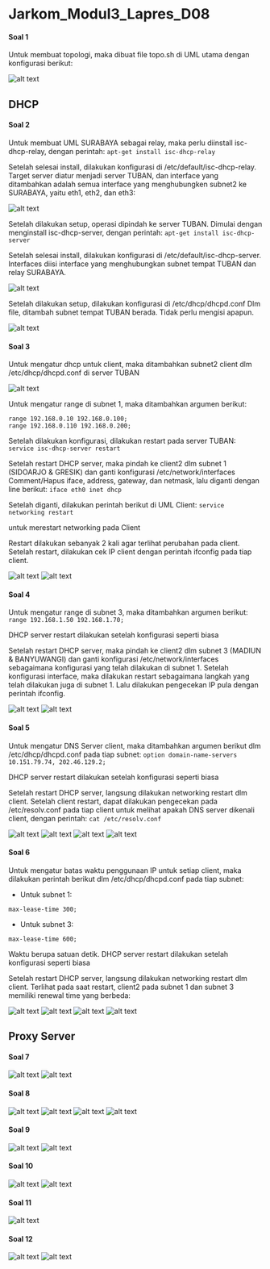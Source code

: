 # Jarkom_Modul3_Lapres_D08
#### Soal 1
Untuk membuat topologi, maka dibuat file topo.sh di UML utama dengan konfigurasi berikut:

![alt text](images/1.png)
## DHCP
#### Soal 2
Untuk membuat UML SURABAYA sebagai relay, maka perlu diinstall isc-dhcp-relay, dengan perintah:
``` apt-get install isc-dhcp-relay ```

Setelah selesai install, dilakukan konfigurasi di /etc/default/isc-dhcp-relay.
Target server diatur menjadi server TUBAN, dan interface yang ditambahkan adalah semua interface yang menghubungken subnet2 ke SURABAYA, yaitu eth1, eth2, dan eth3:

![alt text](images/2-1.png)

Setelah dilakukan setup, operasi dipindah ke server TUBAN. Dimulai dengan menginstall isc-dhcp-server, dengan perintah:
``` apt-get install isc-dhcp-server ```

Setelah selesai install, dilakukan konfigurasi di /etc/default/isc-dhcp-server.
Interfaces diisi interface yang menghubungkan subnet tempat TUBAN dan relay SURABAYA.

![alt text](images/2-2.png)

Setelah dilakukan setup, dilakukan konfigurasi di /etc/dhcp/dhcpd.conf
Dlm file, ditambah subnet tempat TUBAN berada. Tidak perlu mengisi apapun.

![alt text](images/2-3.png)
#### Soal 3
Untuk mengatur dhcp untuk client, maka ditambahkan subnet2 client dlm /etc/dhcp/dhcpd.conf di server TUBAN

![alt text](images/2-4.png)

Untuk mengatur range di subnet 1, maka ditambahkan argumen berikut:
``` 
range 192.168.0.10 192.168.0.100;
range 192.168.0.110 192.168.0.200;
```

Setelah dilakukan konfigurasi, dilakukan restart pada server TUBAN:
``` service isc-dhcp-server restart ```

Setelah restart DHCP server, maka pindah ke client2 dlm subnet 1 (SIDOARJO & GRESIK) dan ganti konfigurasi /etc/network/interfaces
Comment/Hapus iface, address, gateway, dan netmask, lalu diganti dengan line berikut:
``` iface eth0 inet dhcp ```

Setelah diganti, dilakukan perintah berikut di UML Client:
``` service networking restart ```

untuk merestart networking pada Client

Restart dilakukan sebanyak 2 kali agar terlihat perubahan pada client.
Setelah restart, dilakukan cek IP client dengan perintah ifconfig pada tiap client.

![alt text](images/3-1.png)
![alt text](images/3-2.png)
#### Soal 4
Untuk mengatur range di subnet 3, maka ditambahkan argumen berikut:
``` range 192.168.1.50 192.168.1.70; ```

DHCP server restart dilakukan setelah konfigurasi seperti biasa

Setelah restart DHCP server, maka pindah ke client2 dlm subnet 3 (MADIUN & BANYUWANGI) dan ganti konfigurasi /etc/network/interfaces sebagaimana konfigurasi yang telah dilakukan di subnet 1.
Setelah konfigurasi interface, maka dilakukan restart sebagaimana langkah yang telah dilakukan juga di subnet 1.
Lalu dilakukan pengecekan IP pula dengan perintah ifconfig.

![alt text](images/4-1.png)
![alt text](images/4-2.png)
#### Soal 5
Untuk mengatur DNS Server client, maka ditambahkan argumen berikut dlm /etc/dhcp/dhcpd.conf pada tiap subnet:
``` option domain-name-servers 10.151.79.74, 202.46.129.2; ```

DHCP server restart dilakukan setelah konfigurasi seperti biasa

Setelah restart DHCP server, langsung dilakukan networking restart dlm client.
Setelah client restart, dapat dilakukan pengecekan pada /etc/resolv.conf pada tiap client untuk melihat apakah DNS server dikenali client, dengan perintah:
``` cat /etc/resolv.conf ```

![alt text](images/5-1.png)
![alt text](images/5-2.png)
![alt text](images/5-3.png)
![alt text](images/5-4.png)
#### Soal 6
Untuk mengatur batas waktu penggunaan IP untuk setiap client, maka dilakukan perintah berikut dlm /etc/dhcp/dhcpd.conf pada tiap subnet:
- Untuk subnet 1:
``` default-lease-time 300;
max-lease-time 300;
```

- Untuk subnet 3:
``` default-lease-time 600;
max-lease-time 600;
```

Waktu berupa satuan detik.
DHCP server restart dilakukan setelah konfigurasi seperti biasa

Setelah restart DHCP server, langsung dilakukan networking restart dlm client.
Terlihat pada saat restart, client2 pada subnet 1 dan subnet 3 memiliki renewal time yang berbeda:

![alt text](images/6-1.png)
![alt text](images/6-2.png)
![alt text](images/6-3.png)
![alt text](images/6-4.png)
## Proxy Server
#### Soal 7
![alt text](images/7-1.png)
![alt text](images/7-2.png)
#### Soal 8
![alt text](images/8-1.png)
![alt text](images/8-2.png)
![alt text](images/8-3.png)
![alt text](images/8-4.png)
#### Soal 9
![alt text](images/9-1.png)
![alt text](images/9-2.png)
#### Soal 10
![alt text](images/10-1.png)
![alt text](images/10-2.png)
#### Soal 11
![alt text](images/11.png)
#### Soal 12
![alt text](images/12-1.png)
![alt text](images/12-2.png)
